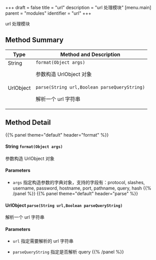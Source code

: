 +++
draft = false
title = "url"
description = "url 处理模块"
[menu.main]
parent = "modules"
identifier = "url"
+++

url 处理模块

## Method Summary

Type                           | Method and Description
-------------------------------|---------------------------------------------
String            | `format(Object args)`<p>参数构造 UrlObject 对象</p>
UrlObject            | `parse(String url,Boolean parseQueryString)`<p>解析一个 url 字符串</p>

## Method Detail

{{% panel theme="default" header="format" %}}
#### **String** `format(Object args)`

参数构造 UrlObject 对象

#### Parameters
* `args` 指定构造参数的字典对象，支持的字段有：protocol, slashes, username, password, hostname, port, pathname, query, hash
{{% /panel %}}
{{% panel theme="default" header="parse" %}}
#### **UrlObject** `parse(String url,Boolean parseQueryString)`

解析一个 url 字符串

#### Parameters
* `url` 指定需要解析的 url 字符串 

* `parseQueryString` 指定是否解析 query
{{% /panel %}}

<style>
  td {
    vertical-align: top;
  }
</style>